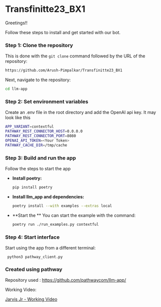 # Transfinitte23_BX1

Greetings!!

Follow these steps to install and get started with our bot.

### Step 1: Clone the repository

This is done with the `git clone` command followed by the URL of the repository:

```bash
https://github.com/Arush-Pimpalkar/Transfinitte23_BX1
```

Next, navigate to the repository:

```bash
cd llm-app
```

### Step 2: Set environment variables

Create an .env file in the root directory and add the OpenAI api key. It may look like this 

```bash
APP_VARIANT=contextful
PATHWAY_REST_CONNECTOR_HOST=0.0.0.0
PATHWAY_REST_CONNECTOR_PORT=8080
OPENAI_API_TOKEN=<Your Token>
PATHWAY_CACHE_DIR=/tmp/cache
```

### Step 3: Build and run the app

Follow the steps to start the app 


* **Install poetry:**

    ```bash
    pip install poetry
    ```

* **Install llm_app and dependencies:**

    ```bash
    poetry install --with examples --extras local
    ```

    
* **Start the ** You can start the example with the command:

    ```bash
    poetry run ./run_examples.py contextful
    ```

### Step 4: Start interface

Start using the app from a different terminal:

     python3 pathway_client.py

### Created using pathway
Repository used : https://github.com/pathwaycom/llm-app/

Working Video:

[Jarvis Jr - Working Video](https://github.com/Arush-Pimpalkar/Transfinitte23_BX1/assets/23013777/66e34975-78db-4662-9e08-f859d4798708)
